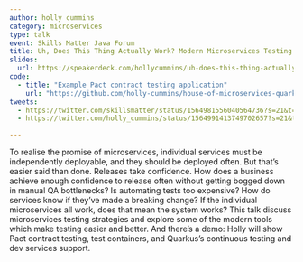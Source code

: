 ```yaml
---
author: holly cummins
category: microservices
type: talk
event: Skills Matter Java Forum
title: Uh, Does This Thing Actually Work? Modern Microservices Testing
slides:
  url: https://speakerdeck.com/hollycummins/uh-does-this-thing-actually-work-modern-microservices-testing
code:
  - title: "Example Pact contract testing application"
    url: "https://github.com/holly-cummins/house-of-microservices-quarkus-contract-testing-sample"
tweets:
  - https://twitter.com/skillsmatter/status/1564981556040564736?s=21&t=sC13HWh-VPD1MLfuBjHCqg
  - https://twitter.com/holly_cummins/status/1564991413749702657?s=21&t=sC13HWh-VPD1MLfuBjHCqg

---
```

To realise the promise of microservices, individual services must be independently deployable, and they should be deployed often. 
But that’s easier said than done. 
Releases take confidence. 
How does a business achieve enough confidence to release often without getting bogged down in manual QA bottlenecks? 
Is automating tests too expensive? How do services know if they’ve made a breaking change? 
If the individual microservices all work, does that mean the system works? 
This talk discuss microservices testing strategies and explore some of the modern tools which make testing easier and better. 
And there’s a demo: Holly will show Pact contract testing, test containers, and Quarkus’s continuous testing and dev services support.